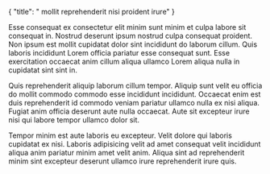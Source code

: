 {
  "title": " mollit reprehenderit nisi proident irure"
}

Esse consequat ex consectetur elit minim sunt minim et culpa labore sit consequat in. Nostrud deserunt ipsum nostrud culpa consequat proident. Non ipsum est mollit cupidatat dolor sint incididunt do laborum cillum. Quis laboris incididunt Lorem officia pariatur esse consequat sunt. Esse exercitation occaecat anim cillum aliqua ullamco Lorem aliqua nulla in cupidatat sint sint in.

Quis reprehenderit aliquip laborum cillum tempor. Aliquip sunt velit eu officia do mollit commodo commodo esse incididunt incididunt. Occaecat enim est duis reprehenderit id commodo veniam pariatur ullamco nulla ex nisi aliqua. Fugiat anim officia deserunt aute nulla occaecat. Aute sit excepteur irure nisi qui labore tempor ullamco dolor sit.

Tempor minim est aute laboris eu excepteur. Velit dolore qui laboris cupidatat ex nisi. Laboris adipisicing velit ad amet consequat velit incididunt aliqua anim pariatur minim amet velit anim. Aliqua sint ad reprehenderit minim sint excepteur deserunt ullamco irure reprehenderit irure quis.